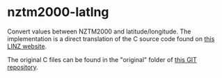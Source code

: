 # nztm2000-latlng

Convert values between NZTM2000 and latitude/longitude. The implementation is a direct translation of the C source code found on [this LINZ website](https://www.linz.govt.nz/products-services/geodetic/geodetic-software-downloads#nztm2000).

The original C files can be found in the "original" folder of [this GIT repository](https://www.npmjs.com/package/nztm2000-latlng).
